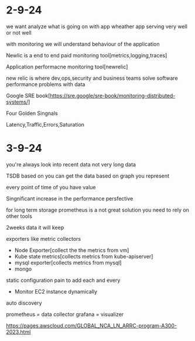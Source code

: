 # 2-9-24

we want analyze what is going on with app wheather app serving very well or not well

with monitoring we will understand behaviour of the application

Newlic is a end to end paid monitoring tool[metrics,logging,traces]

Application performacne monitoring tool[newrelic]

new relic is where dev,ops,security and business teams solve software performance problems with data

Google SRE book[https://sre.google/sre-book/monitoring-distributed-systems/]

Four Golden Singnals

Latency,Traffic,Errors,Saturation

# 3-9-24
you're always look into recent data not  very long data

TSDB based on you can get the data based on graph you represent

every point of time of you have value

Singnificant increase in the performance persfective

for long term storage prometheus is a not great solution you need to rely on other tools

2weeks data it will keep

exporters like metric collectors

- Node Exporter[collect the the metrics from vm]
- Kube state metrics[collects metrics from kube-apiserver]
- mysql exporter[collects metrics from mysql]
- mongo

static configuration pain to add each and every 
- Monitor EC2 instance dynamically

auto discovery

prometheus = data collector
grafana = visualizer

https://pages.awscloud.com/GLOBAL_NCA_LN_ARRC-program-A300-2023.html



